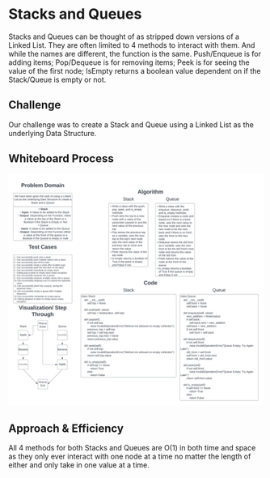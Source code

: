 # Stacks and Queues

Stacks and Queues can be thought of as stripped down versions of a Linked List. They are often limited to 4 methods to interact with them. And while the names are different, the function is the same.
Push/Enqueue is for adding items; Pop/Dequeue is for removing items; Peek is for seeing the value of the first node; IsEmpty returns a boolean value dependent on if the Stack/Queue is empty or not.

## Challenge

Our challenge was to create a Stack and Queue using a Linked List as the underlying Data Structure.

## Whiteboard Process

![stack_and_queue.png](./stack_and_queue.png)

## Approach & Efficiency

All 4 methods for both Stacks and Queues are O(1) in both time and space as they only ever interact with one node at a time no matter the length of either and only take in one value at a time.
